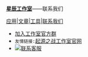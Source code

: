 [**星辰工作室**](https://schlibra.github.io/Stars-Studios)——联系我们

[应用](https://schlibra.github.io/Stars-Studios/application)|[文章](https://schlibra.github.io/Stars-Studios/article)|[工具](https://schlibra.github.io/Stars-Studios/other)|[联系我们](https://schlibra.github.io/Stars-Studios/catchus)

- [加入工作室官方群](https://jq.qq.com/?_wv=1027&k=5me3cRl)
- `友情链接:`[起源之战工作室官网](https://www.qyzz.ml)
- <a target="_blank" href="http://wpa.qq.com/msgrd?v=3&uin=3032441511&site=qq&menu=yes"><img border="0" src="http://pub.idqqimg.com/qconn/wpa/button/button_111.gif" alt="联系客服" title="联系客服"/></a>
